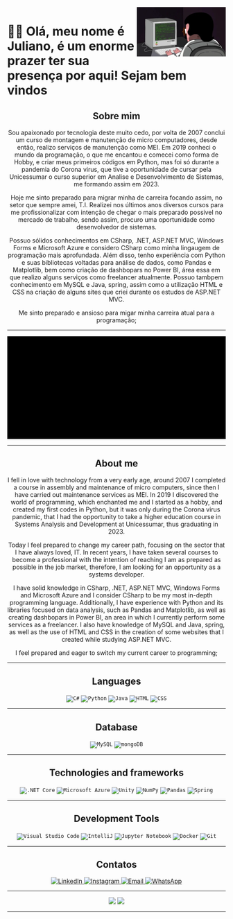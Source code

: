 
  <img src = "baner.webp" width = "205px" align = "right">


# 👋🏻 Olá, meu nome é Juliano, é um enorme prazer ter sua presença por aqui! Sejam bem vindos

<div align="center">

## Sobre mim

Sou apaixonado por tecnologia deste muito cedo, por volta de 2007 conclui um curso de montagem e manutenção de micro computadores, desde então, realizo serviços de manutenção como MEI.
Em 2019 conheci o mundo da programação, o que me encantou e comecei como forma de Hobby, e criar meus primeiros códigos em Python, mas foi só durante a pandemia do Corona virus, que tive 
a oportunidade de cursar pela Unicessumar o curso superior em Analise e Desenvolvimento de Sistemas, me formando assim em 2023. 

Hoje me sinto preparado para migrar minha de carreira focando assim, no setor que sempre amei, T.I. Realizei nos últimos anos diversos cursos para me profissionalizar com intenção de chegar 
o mais preparado possivel no mercado de trabalho, sendo assim, procuro uma oportunidade como desenvolvedor de sistemas.

Possuo sólidos conhecimentos em CSharp, .NET, ASP.NET MVC, Windows Forms e Microsoft Azure e considero CSharp como minha lingaugem de programação mais aprofundada. Além disso, tenho experiência com Python 
e suas bibliotecas voltadas para análise de dados, como Pandas e Matplotlib, bem como criação de dashbopars no Power BI, área essa em que realizo alguns serviços como freelancer atualmente.
Possuo tambpem conhecimento em MySQL e Java, spring, assim como a utilização HTML e CSS na criação de alguns sites que criei durante os estudos de ASP.NET MVC.

Me sinto preparado e ansioso para migar minha carreira atual para a programação;

---

<img src = "matrix.webp" width = "700px" align = "center">

---


## About me

I fell in love with technology from a very early age, around 2007 I completed a course in assembly and maintenance of micro computers, since then I have carried out maintenance services as MEI.
In 2019 I discovered the world of programming, which enchanted me and I started as a hobby, and created my first codes in Python,
but it was only during the Corona virus pandemic, that I had 
the opportunity to take a higher education course in Systems Analysis and Development at Unicessumar, thus graduating in 2023. 

Today I feel prepared to change my career path, focusing on the sector that I have always loved, IT.
In recent years, I have taken several courses to become a professional with the intention of reaching 
I am as prepared as possible in the job market, therefore, I am looking for an opportunity as a systems developer.

I have solid knowledge in CSharp, .NET, ASP.NET MVC,
Windows Forms and Microsoft Azure and I consider CSharp to be my most in-depth programming language. Additionally, I have experience with Python 
and its libraries focused on data analysis, such as Pandas and Matplotlib, as well as creating dashbopars in Power BI, an area in which I currently perform some services as a freelancer.
I also have knowledge of MySQL and Java, spring, as well as the use of HTML and CSS in the creation of some websites that I created while studying ASP.NET MVC.

I feel prepared and eager to switch my current career to programming;


---

   ## Languages

<div align="center">
	<code><img width="50" src="https://user-images.githubusercontent.com/25181517/121405384-444d7300-c95d-11eb-959f-913020d3bf90.png" alt="C#" title="C#"/></code>  
	<code><img width="50" src="https://user-images.githubusercontent.com/25181517/183423507-c056a6f9-1ba8-4312-a350-19bcbc5a8697.png" alt="Python" title="Python"/></code>
	<code><img width="50" src="https://user-images.githubusercontent.com/25181517/117201156-9a724800-adec-11eb-9a9d-3cd0f67da4bc.png" alt="Java" title="Java"/></code>
	<code><img width="50" src="https://user-images.githubusercontent.com/25181517/192158954-f88b5814-d510-4564-b285-dff7d6400dad.png" alt="HTML" title="HTML"/></code>
	<code><img width="50" src="https://user-images.githubusercontent.com/25181517/183898674-75a4a1b1-f960-4ea9-abcb-637170a00a75.png" alt="CSS" title="CSS"/></code>
  <div>
    
  ---
    
   ## Database
   
  <div align="center">
	<code><img width="50" src="https://user-images.githubusercontent.com/25181517/183896128-ec99105a-ec1a-4d85-b08b-1aa1620b2046.png" alt="MySQL" title="MySQL"/></code>
    <code><img width="50" src="https://user-images.githubusercontent.com/25181517/182884177-d48a8579-2cd0-447a-b9a6-ffc7cb02560e.png" alt="mongoDB" title="mongoDB"/></code>
  <div/>
    
---

  ## Technologies and frameworks
  <div align="center">
	<code><img width="50" src="https://user-images.githubusercontent.com/25181517/121405754-b4f48f80-c95d-11eb-8893-fc325bde617f.png" alt=".NET Core" title=".NET Core"/></code>
	<code><img width="50" src="https://user-images.githubusercontent.com/25181517/183911544-95ad6ba7-09bf-4040-ac44-0adafedb9616.png" alt="Microsoft Azure" title="Microsoft Azure"/></code>
	<code><img width="50" src="https://user-images.githubusercontent.com/25181517/193427941-9437dbbe-376f-40dc-9573-0ef5c02a26a7.png" alt="Unity" title="Unity"/></code>
	<code><img width="50" src="https://github.com/marwin1991/profile-technology-icons/assets/76012086/4ec200c2-acdf-4c42-b419-cd49cba3d09f" alt="NumPy" title="NumPy"/></code>
	<code><img width="50" src="https://github.com/marwin1991/profile-technology-icons/assets/76012086/24b02d77-2f28-43c7-b5d6-e15e3395851b" alt="Pandas" title="Pandas"/></code>
	<code><img width="50" src="https://user-images.githubusercontent.com/25181517/117201470-f6d56780-adec-11eb-8f7c-e70e376cfd07.png" alt="Spring" title="Spring"/></code>

  
---

 ## Development Tools
<div align="center">
	<code><img width="50" src="https://user-images.githubusercontent.com/25181517/192108891-d86b6220-e232-423a-bf5f-90903e6887c3.png" alt="Visual Studio Code" title="Visual Studio Code"/></code>
	<code><img width="50" src="https://user-images.githubusercontent.com/25181517/192108890-200809d1-439c-4e23-90d3-b090cf9a4eea.png" alt="IntelliJ" title="IntelliJ"/></code>
	<code><img width="50" src="https://user-images.githubusercontent.com/25181517/183914128-3fc88b4a-4ac1-40e6-9443-9a30182379b7.png" alt="Jupyter Notebook" title="Jupyter Notebook"/></code>
  	<code><img width="50" src="https://user-images.githubusercontent.com/25181517/117207330-263ba280-adf4-11eb-9b97-0ac5b40bc3be.png" alt="Docker" title="Docker"/></code>
	<code><img width="50" src="https://user-images.githubusercontent.com/25181517/192108372-f71d70ac-7ae6-4c0d-8395-51d8870c2ef0.png" alt="Git" title="Git"/></code>



---
## Contatos

<p align="center">
  <a href="https://www.linkedin.com/in/julianomarthins/">
    <img width="180" width = "200" margin = "20" src="https://img.shields.io/badge/-LinkedIn-blue?style=flat-square&logo=LinkedIn&logoColor=white" alt="LinkedIn">
  </a>
	
  <a href="https://www.instagram.com/julianomarthins82/">
    <img width="205" width = "200" margin = "20" src="https://img.shields.io/badge/-Instagram-pink?style=flat-square&logo=Instagram&logoColor=white" alt="Instagram">
  </a>
  
  <a href="mailto:julianopoamartins@gmail.com">
    <img width="143" width = "200" margin = "20" src="https://img.shields.io/badge/-Email-red?style=flat-square&logo=Gmail&logoColor=white" alt="Email">
  </a>
  
  <a href="https://wa.me/5551996440559">
    <img width="200" width = "200" margin = "20" src="https://img.shields.io/badge/-WhatsApp-green?style=flat-square&logo=WhatsApp&logoColor=white" alt="WhatsApp">
  </a>
</p>


</div>

 ---
<div align = "center">
		
<img width="400em" src="https://github-readme-stats.vercel.app/api/top-langs/?username=JulianoMarthins&show_icons=true&theme=radical&count_private=true&"/>


	
<img height = "300em" src="https://github-readme-stats.vercel.app/api?username=julianomarthins&show_icons=true&show_icons=true&theme=radical&count_private=true" />

<div/>


---
